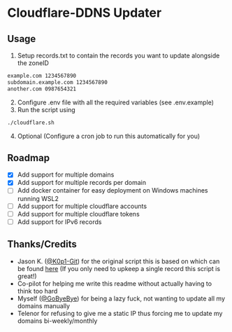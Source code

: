 # Cloudflare-DDNS Updater

## Usage
1. Setup records.txt to contain the records you want to update alongside the zoneID
```txt
example.com 1234567890
subdomain.example.com 1234567890
another.com 0987654321
```
2. Configure .env file with all the required variables (see .env.example)
3. Run the script using
```bash
./cloudflare.sh
```
4. Optional (Configure a cron job to run this automatically for you)

## Roadmap
- [x] Add support for multiple domains
- [X] Add support for multiple records per domain
- [ ] Add docker container for easy deployment on Windows machines running WSL2
- [ ] Add support for multiple cloudflare accounts
- [ ] Add support for multiple cloudflare tokens
- [ ] Add support for IPv6 records
## Thanks/Credits
- Jason K. ([@K0p1-Git](https://github.com/K0p1-Git)) for the original script this is based on which can be found [here](https://github.com/K0p1-Git/cloudflare-ddns-updater)
  (If you only need to upkeep a single record this script is great!)
- Co-pilot for helping me write this readme without actually having to think too hard
- Myself ([@GoByeBye](https://github.com/GoByeBye)) for being a lazy fuck, not wanting to update all my domains manually
- Telenor for refusing to give me a static IP thus forcing me to update my domains bi-weekly/monthly